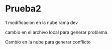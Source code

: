 # Prueba2
1
modificacion en la nube
rama dev

cambio en el archivo local para generar problema 

Cambio en la nube para generar conflicto 


